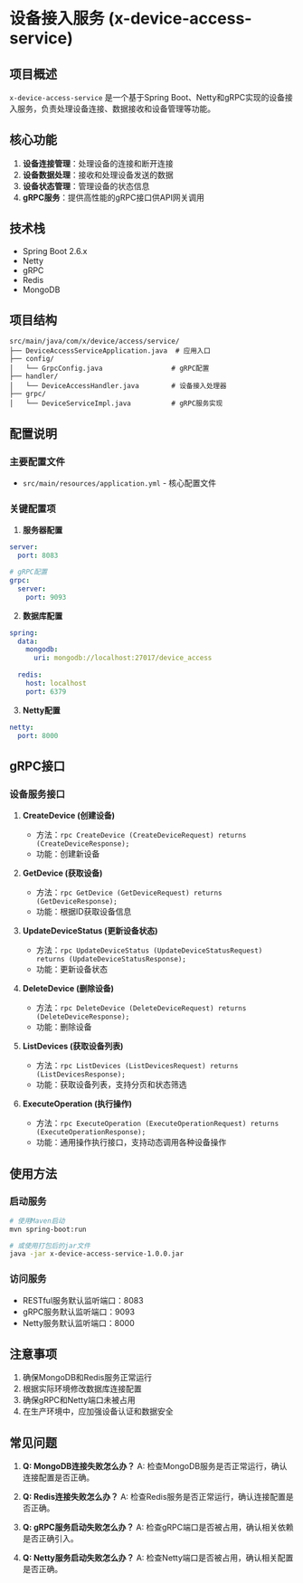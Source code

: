 # 设备接入服务 (x-device-access-service)

## 项目概述

`x-device-access-service` 是一个基于Spring Boot、Netty和gRPC实现的设备接入服务，负责处理设备连接、数据接收和设备管理等功能。

## 核心功能

1. **设备连接管理**：处理设备的连接和断开连接
2. **设备数据处理**：接收和处理设备发送的数据
3. **设备状态管理**：管理设备的状态信息
4. **gRPC服务**：提供高性能的gRPC接口供API网关调用

## 技术栈

- Spring Boot 2.6.x
- Netty
- gRPC
- Redis
- MongoDB

## 项目结构

```
src/main/java/com/x/device/access/service/
├── DeviceAccessServiceApplication.java  # 应用入口
├── config/
│   └── GrpcConfig.java                 # gRPC配置
├── handler/
│   └── DeviceAccessHandler.java        # 设备接入处理器
├── grpc/
│   └── DeviceServiceImpl.java          # gRPC服务实现
```

## 配置说明

### 主要配置文件

- `src/main/resources/application.yml` - 核心配置文件

### 关键配置项

1. **服务器配置**
```yaml
server:
  port: 8083

# gRPC配置
grpc:
  server:
    port: 9093
```

2. **数据库配置**
```yaml
spring:
  data:
    mongodb:
      uri: mongodb://localhost:27017/device_access
      
  redis:
    host: localhost
    port: 6379
```

3. **Netty配置**
```yaml
netty:
  port: 8000
```

## gRPC接口

### 设备服务接口

1. **CreateDevice (创建设备)**
   - 方法：`rpc CreateDevice (CreateDeviceRequest) returns (CreateDeviceResponse);`
   - 功能：创建新设备

2. **GetDevice (获取设备)**
   - 方法：`rpc GetDevice (GetDeviceRequest) returns (GetDeviceResponse);`
   - 功能：根据ID获取设备信息

3. **UpdateDeviceStatus (更新设备状态)**
   - 方法：`rpc UpdateDeviceStatus (UpdateDeviceStatusRequest) returns (UpdateDeviceStatusResponse);`
   - 功能：更新设备状态

4. **DeleteDevice (删除设备)**
   - 方法：`rpc DeleteDevice (DeleteDeviceRequest) returns (DeleteDeviceResponse);`
   - 功能：删除设备

5. **ListDevices (获取设备列表)**
   - 方法：`rpc ListDevices (ListDevicesRequest) returns (ListDevicesResponse);`
   - 功能：获取设备列表，支持分页和状态筛选

6. **ExecuteOperation (执行操作)**
   - 方法：`rpc ExecuteOperation (ExecuteOperationRequest) returns (ExecuteOperationResponse);`
   - 功能：通用操作执行接口，支持动态调用各种设备操作

## 使用方法

### 启动服务

```bash
# 使用Maven启动
mvn spring-boot:run

# 或使用打包后的jar文件
java -jar x-device-access-service-1.0.0.jar
```

### 访问服务

- RESTful服务默认监听端口：8083
- gRPC服务默认监听端口：9093
- Netty服务默认监听端口：8000

## 注意事项

1. 确保MongoDB和Redis服务正常运行
2. 根据实际环境修改数据库连接配置
3. 确保gRPC和Netty端口未被占用
4. 在生产环境中，应加强设备认证和数据安全

## 常见问题

1. **Q: MongoDB连接失败怎么办？**
   A: 检查MongoDB服务是否正常运行，确认连接配置是否正确。

2. **Q: Redis连接失败怎么办？**
   A: 检查Redis服务是否正常运行，确认连接配置是否正确。

3. **Q: gRPC服务启动失败怎么办？**
   A: 检查gRPC端口是否被占用，确认相关依赖是否正确引入。

4. **Q: Netty服务启动失败怎么办？**
   A: 检查Netty端口是否被占用，确认相关配置是否正确。